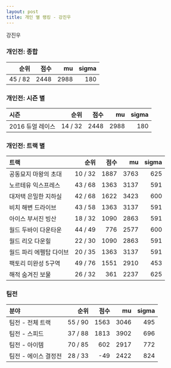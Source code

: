 ```yaml
---
layout: post
title: 개인 별 랭킹 - 강진우
---
```


강진우

### 개인전: 종합

| 순위 | 점수 | mu | sigma |
|---:|---:|---:|---:|
| 45 / 82 | 2448 | 2988 | 180 |

### 개인전: 시즌 별

| 시즌 | 순위 | 점수 | mu | sigma |
|:---|---:|---:|---:|---:|
| 2016 듀얼 레이스 | 14 / 32 | 2448 | 2988 | 180 |

### 개인전: 트랙 별

| 트랙 | 순위 | 점수 | mu | sigma |
|:---|---:|---:|---:|---:|
| 공동묘지 마왕의 초대 | 10 / 32 | 1887 | 3763 | 625 |
| 노르테유 익스프레스 | 43 / 68 | 1363 | 3137 | 591 |
| 대저택 은밀한 지하실 | 42 / 68 | 1622 | 3423 | 600 |
| 비치 해변 드라이브 | 43 / 58 | 1363 | 3137 | 591 |
| 아이스 부서진 빙산 | 18 / 32 | 1090 | 2863 | 591 |
| 월드 두바이 다운타운 | 44 / 49 | 776 | 2577 | 600 |
| 월드 리오 다운힐 | 22 / 30 | 1090 | 2863 | 591 |
| 월드 파리 에펠탑 다이브 | 20 / 35 | 1363 | 3137 | 591 |
| 팩토리 미완성 5구역 | 49 / 76 | 1551 | 2910 | 453 |
| 해적 숨겨진 보물 | 26 / 32 | 361 | 2237 | 625 |

### 팀전

| 분야 | 순위 | 점수 | mu | sigma |
|:---|---:|---:|---:|---:|
| 팀전 - 전체 트랙 | 55 / 90 | 1563 | 3046 | 495 |
| 팀전 - 스피드 | 37 / 88 | 1813 | 3902 | 696 |
| 팀전 - 아이템 | 70 / 85 | 602 | 2917 | 772 |
| 팀전 - 에이스 결정전 | 28 / 33 | -49 | 2422 | 824 |
